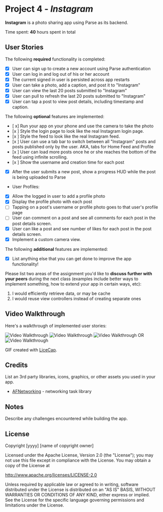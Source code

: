 


# Project 4 - *Instagram*

**Instagram** is a photo sharing app using Parse as its backend.

Time spent: **40** hours spent in total

## User Stories

The following **required** functionality is completed:

- [x] User can sign up to create a new account using Parse authentication
- [x] User can log in and log out of his or her account
- [x] The current signed in user is persisted across app restarts
- [x] User can take a photo, add a caption, and post it to "Instagram"
- [x] User can view the last 20 posts submitted to "Instagram"
- [x] User can pull to refresh the last 20 posts submitted to "Instagram"
- [x] User can tap a post to view post details, including timestamp and caption.

The following **optional** features are implemented:

- [ x] Run your app on your phone and use the camera to take the photo
- [x ] Style the login page to look like the real Instagram login page.
- [x ] Style the feed to look like the real Instagram feed.
- [x ] User can use a tab bar to switch between all "Instagram" posts and posts published only by the user. AKA, tabs for Home Feed and Profile
- [x ] User can load more posts once he or she reaches the bottom of the feed using infinite scrolling.
- [x ] Show the username and creation time for each post
- [x] After the user submits a new post, show a progress HUD while the post is being uploaded to Parse
- User Profiles:
- [x] Allow the logged in user to add a profile photo
- [x] Display the profile photo with each post
- [ ] Tapping on a post's username or profile photo goes to that user's profile page
- [ ] User can comment on a post and see all comments for each post in the post details screen.
- [x] User can like a post and see number of likes for each post in the post details screen.
- [x] Implement a custom camera view.

The following **additional** features are implemented:

- [x] List anything else that you can get done to improve the app functionality!

Please list two areas of the assignment you'd like to **discuss further with your peers** during the next class (examples include better ways to implement something, how to extend your app in certain ways, etc):

1. I would efficiently retrieve data, or may be cache
2. I would reuse view controllers instead of creating separate ones 

## Video Walkthrough

Here's a walkthrough of implemented user stories:

<img src='part_1.MOV' title='Video Walkthrough' width='' alt='Video Walkthrough' />
<img src='part_2.MOV' title='Video Walkthrough' width='' alt='Video Walkthrough' />
<img src='part_3.MOV' title='Video Walkthrough' width='' alt='Video Walkthrough' />
OR
<img src='https://i.imgur.com/yJLLpD3.mp4' title='Video Walkthrough' width='' alt='Video Walkthrough' />


GIF created with [LiceCap](http://www.cockos.com/licecap/).

## Credits

List an 3rd party libraries, icons, graphics, or other assets you used in your app.

- [AFNetworking](https://github.com/AFNetworking/AFNetworking) - networking task library


## Notes

Describe any challenges encountered while building the app.

## License

Copyright [yyyy] [name of copyright owner]

Licensed under the Apache License, Version 2.0 (the "License");
you may not use this file except in compliance with the License.
You may obtain a copy of the License at

http://www.apache.org/licenses/LICENSE-2.0

Unless required by applicable law or agreed to in writing, software
distributed under the License is distributed on an "AS IS" BASIS,
WITHOUT WARRANTIES OR CONDITIONS OF ANY KIND, either express or implied.
See the License for the specific language governing permissions and
limitations under the License.
